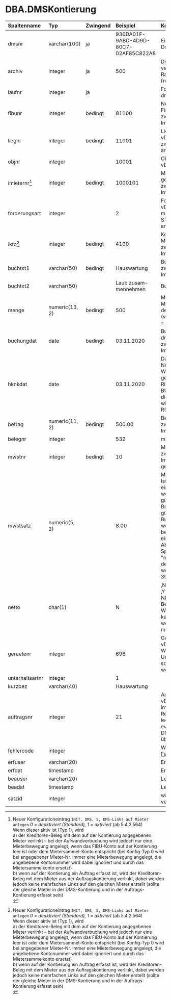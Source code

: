 # DBA.DMSKontierung

|Spaltenname|Typ|Zwingend|Beispiel|Kommentar|
|:----------|:--|:-------|:-------|:--------|
|dmsnr|varchar(100)|ja|936DA01F-9ABD-4D9D-80C7-02AF85C822A8|Eindeutige Identifikation eines Dokuments aus DMS|
|archiv|integer|ja|500|Die Archivnr wird von Rimo R5 vergeben, kann dort jedoch im Rahmen der E-Dossier Archive frei definiert werden|
|laufnr|integer|ja||Fortlaufende Nummerierung pro dmsnr beginnend mit 1 |
|fibunr|integer|bedingt|81100|Nummer der Finanzbuchhaltung <br>zwingend für automatischen Import|
|liegnr|integer|bedingt|11001|Liegenschaftsnummer gemäss vDMSObjekt<br>zwingend, wenn Objekt (objnr) angegeben wird|
|objnr|integer||10001|Objektnummer gemäss vDMSObjekt|
|:information_source:mieternr[^1]|integer|bedingt|1000101|Mieternummer. Prioritär gegenüber Kontierung (kto)<br>zwingend für automatischen Import, wenn kto leer|
|forderungsart|integer||2|Forderungsart gemäss vDMSForderungsart nur möglich wenn Mieter bzw. STEG-Eigentümer (mieternr) angegeben wird|
|:information_source:kto[^1]|integer|bedingt|4100|Kontonummer. Alternativ zu Mieternummer (mieternr)<br>zwingend für automatischen Import, wenn mieternr leer|
|buchtxt1|varchar(50)|bedingt|Hauswartung|Buchungstext 1<br>zwingend für automatischen Import|
|buchtxt2|varchar(50)||Laub zusam-mennehmen|Buchungstext 2|
|menge|numeric(13, 2)|bedingt|500|Menge ist nur zwingend, wenn Menge auf Konto als zwingend definiert (vDMSFibukonto.MENGEZWING = 1)|
|buchungdat|date|bedingt|03.11.2020|Buchungsdatum muss pro dmsnr immer gleich sein<br>zwingend für automatischen Import|
|hknkdat|date||03.11.2020|Datum zur Abgrenzung der Nebenkostenabrechnung. Wenn dieser Wert leer (NULL) geliefert wird, so überträgt Rimo R5 den Wert = BUCHUNGDAT beim Import in die Systemtabellen. Ansonsten wird das HKNKDAT in die Rimo R5 Buchung übernommen.|
|betrag|numeric(11, 2)|bedingt|500.00|Betrag der Kontierung<br>zwingend für automatischen Import|
|belegnr|integer||532|manuelle Belegnummer|
|mwstnr|integer|bedingt|10|MWST Code. <br>zwingend für automatischen Import, wenn Betrag mit MWST gebucht werden soll|
|mwstsatz|numeric(5, 2)||8.00|Mehrwertsteuersatz<br>Ist nur nötig, wenn der %-Satz ein anderer ist, als derjenige, welcher zum Buchungsdatum gültig ist. <br>Bsp: per 23.01.2018 ist 7.7% gültig. Bei einer Rechnung per Buchungsdatum 23.01.2018, welche aber das Jahr 2017 betrifft, muss hier 8.00% eingetragen werden. Hinweis: Ab Rimo R5 5.4.2.1008 diese Spalte nur zusammen mit "mwstnr" abfüllen, sonst kann der Beleg nicht importiert werden - es wird Import-Fehler 392 ausgegeben.|
|netto|char(1)||N|‚N‘ oder NULL = BRUTTO<br>‚Y‘ = NETTO<br>NETTO bezieht sich auf den Betrag bezüglich MWST.<br>Wenn Betrag inkl. MWST, so kann Feld NETTO leer sein,<br>wenn Betrag exkl. MWST, so muss NETTO = ‚Y‘ sein.|
|geraetenr|integer||698|Gerätenummer gemäss vDMSGeraet.<br>Wenn ein automatischer Unterhalt erfasst werden soll, so muss ein Gerät definiert werden.|
|unterhaltsartnr|integer||1||Unterhaltsart gemäss vDMSUnterhaltsart|
|kurzbez|varchar(40)||Hauswartung||Kurzbezeichnung des Unterhalts|
|auftragsnr|integer||21|Auftragsnummer gemäss View vDMSAuftrag. Der Auftrag wird im Rimo R5 bei Rechnungsimport erledigt. Falls leer gelassen (NULL) wird ein eventuell erfasster Wert aus DMSRechnung.auftragsnr übernommen.
|fehlercode|integer|||Wird von Rimo R5 abgefüllt.  [Fehlercodeliste](/_staging%20area/fehlercodes.md)|
|erfuser|varchar(20)|||Erfassungsuser|
|erfdat|timestamp|||Erfassungsdatum|
|beauser|varchar(20)|||Letzer Bearbeitungsuser|
|beadat|timestamp|||Letztes Bearbeitungsdatum|
|satzid|integer|||wird nur von Rimo R5 verwendet|

[^1]: Neuer Konfigurationeintrag `INIT, DMS, 5, DMS-Links auf Mieter anlegen` *0 = deaktiviert (Standard), 1 = aktiviert* (ab 5.4.2.564)<br>
  Wenn dieser aktiv ist (Typ 1), wird<br>
  a) der Kreditoren-Beleg mit dem auf der Kontierung angegebenen Mieter verlinkt – bei der Aufwandverbuchung wird jedoch nur eine Mieterbewegung angelegt, wenn das FIBU-Konto auf der 
  Kontierung leer ist oder dem Mietersammel-Konto entspricht (bei Konfig-Typ 0 wird bei angegebener Mieter-Nr. immer eine Mieterbewegung angelegt, die angebebene Kontonummer wird dabei 
  ignoriert und durch das Mietersammelkonto ersetzt)<br>
  b) wenn auf der Kontierung ein Auftrag erfasst ist, wird der Kreditoren-Beleg mit dem Mieter aus der Auftragskontierung verlinkt, dabei werden jedoch keine mehrfachen Links auf den 
  gleichen Mieter erstellt (sollte der gleiche Mieter in der DMS-Kontierung und in der Auftrags-Kontierung erfasst sein)<br>

